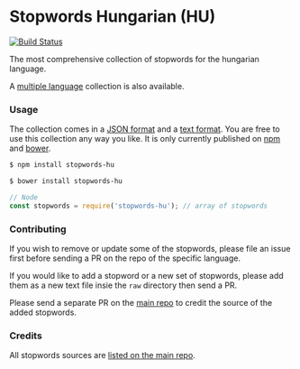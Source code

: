Stopwords Hungarian (HU)
=======

[![Build Status](https://travis-ci.org/stopwords-iso/stopwords-hu.svg?branch=master)](https://travis-ci.org/stopwords-iso/stopwords-hu)

The most comprehensive collection of stopwords for the hungarian language.

A [multiple language](https://github.com/stopwords-iso/stopwords-iso) collection is also available.

### Usage

The collection comes in a
[JSON format](https://raw.githubusercontent.com/stopwords-iso/stopwords-iso/master/stopwords-hu.json) and a
[text format](https://raw.githubusercontent.com/stopwords-iso/stopwords-iso/master/stopwords-hu.txt).
You are free to use this collection any way you like.
It is only currently published on [npm](https://www.npmjs.com/stopwords-hu) and [bower](https://bower.io).

```sh
$ npm install stopwords-hu
```

```sh
$ bower install stopwords-hu
```

```js
// Node
const stopwords = require('stopwords-hu'); // array of stopwords
```

### Contributing

If you wish to remove or update some of the stopwords, please file an issue first before sending a PR on the repo of the specific language.

If you would like to add a stopword or a new set of stopwords, please add them as a new text file insie the `raw` directory then send a PR.

Please send a separate PR on the [main repo](https://github.com/stopwords-iso/stopwords-iso) to credit the source of the added stopwords.

### Credits

All stopwords sources are [listed on the main repo](https://github.com/stopwords-iso/stopwords-iso/blob/master/CREDITS.md).
